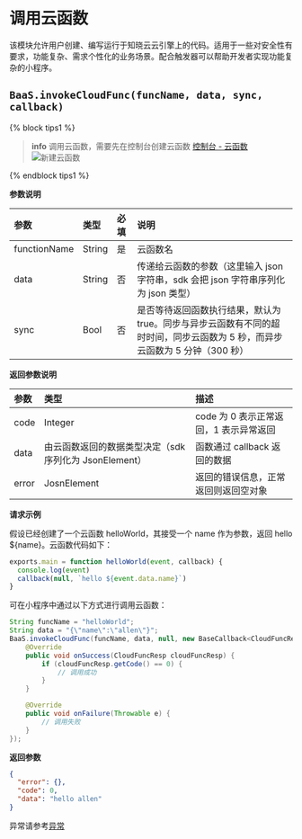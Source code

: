 <!-- ex_nonav -->

# 调用云函数

该模块允许用户创建、编写运行于知晓云云引擎上的代码。适用于一些对安全性有要求，功能复杂、需求个性化的业务场景。配合触发器可以帮助开发者实现功能复杂的小程序。

## `BaaS.invokeCloudFunc(funcName, data, sync, callback)` 

{% block tips1 %}

> **info**
> 调用云函数，需要先在控制台创建云函数 [控制台 - 云函数](https://cloud.minapp.com/dashboard/#/app/engine/cloud-function/function/)
> ![新建云函数](/images/dashboard/cloud-function-add.jpg)

{% endblock tips1 %}

**参数说明**

| 参数          | 类型   | 必填 | 说明 |
| :----------- | :----- | :-- | :-- |
| functionName | String | 是  | 云函数名 |
| data         | String | 否  | 传递给云函数的参数（这里输入 json 字符串，sdk 会把 json 字符串序列化为 json 类型） |
| sync         | Bool   | 否  | 是否等待返回函数执行结果，默认为 true。同步与异步云函数有不同的超时时间，同步云函数为 5 秒，而异步云函数为 5 分钟（300 秒）|

**返回参数说明**

| 参数   | 类型                   | 描述 |
| :---- | :--------------------- | :-- |
| code  | Integer                                          | code 为 0 表示正常返回，1 表示异常返回 |
| data  | 由云函数返回的数据类型决定（sdk 序列化为 JsonElement） | 函数通过 callback 返回的数据 |
| error | JosnElement                                      | 返回的错误信息，正常返回则返回空对象 |

**请求示例**

假设已经创建了一个云函数 helloWorld，其接受一个 name 作为参数，返回 hello ${name}。云函数代码如下：

```js
exports.main = function helloWorld(event, callback) {
  console.log(event)
  callback(null, `hello ${event.data.name}`)
}
```

可在小程序中通过以下方式进行调用云函数：

```java
String funcName = "helloWorld";
String data = "{\"name\":\"allen\"}";
BaaS.invokeCloudFunc(funcName, data, null, new BaseCallback<CloudFuncResp>() {
    @Override
    public void onSuccess(CloudFuncResp cloudFuncResp) {
        if (cloudFuncResp.getCode() == 0) {
            // 调用成功
        }
    }

    @Override
    public void onFailure(Throwable e) {
        // 调用失败
    }
});
```

**返回参数**

```json
{
  "error": {},
  "code": 0,
  "data": "hello allen"
}
```

异常请参考[异常](./error-code.md)
